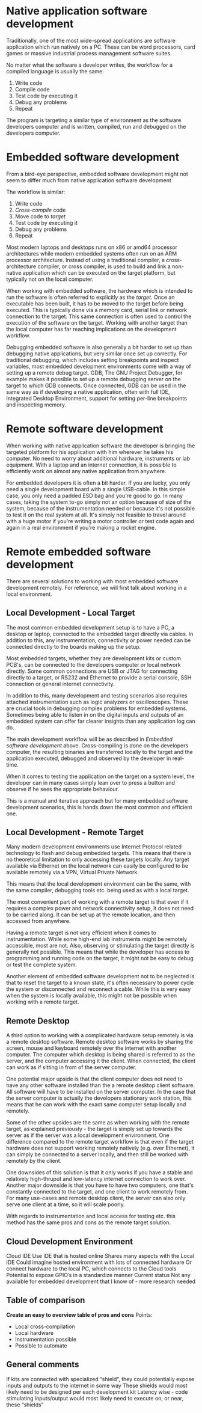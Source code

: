 Native application software development
=======================================

Traditionally, one of the most wide-spread applications are software application which run natively on a PC. These can be word processors, card games or massive industrial process management software suites.

No matter what the software a developer writes, the workflow for a compiled language is usually the same:

1. Write code
2. Compile code
3. Test code by executing it
4. Debug any problems
5. Repeat

The program is targeting a similar type of environment as the software developers computer and is written, compiled, run and debugged on the developers computer.

Embedded software development
=============================

From a bird-eye perspective, embedded software development might not seem to differ much from native application software development

The workflow is similar:

1. Write code
2. *Cross-compile* code
3. Move code to *target*
4. Test code by executing it
5. Debug any problems
6. Repeat

Most modern laptops and desktops runs on x86 or amd64 processor architectures while modern embedded systems often run on an ARM processor architecture. Instead of using a traditional compiler, a cross-architecture compiler, or cross compiler, is used to build and link a non-native application which can be executed on the target platform, but typically not on the local computer.

When working with embedded software, the hardware which is intended to run the software is often referred to explicitly as the *target*. Once an executable has been built, it has to be moved to the target before being executed. This is typically done via a memory card, serial link or network connection to the target. This same connection is often used to control the execution of the software on the target. Working with another target than the local computer has far reaching implications on the development workflow.

Debugging embedded software is also generally a bit harder to set up than debugging native applications, but very similar once set up correctly. For traditional debugging, which includes setting breakpoints and inspect variables, most embedded development environments come with a way of setting up a remote debug target. GDB, The GNU Project Debugger, for example makes it possible to set up a remote debugging server on the target to which GDB connects. Once connected, GDB can be used in the same way as if developing a native application, often with full IDE, Integrated Desktop Environment, support for setting per-line breakpoints and inspecting memory.

Remote software development
===========================
When working with native application software the developer is bringing the targeted platform for his application with him wherever he takes his computer. No need to worry about additional hardware, instruments or lab equipment. With a laptop and an internet connection, it is possible to efficiently work on almost any native application from anywhere.

For embedded developers it is often a bit harder. If you are lucky, you only need a single development board with a single USB-cable. In this simple case, you only need a padded ESD bag and you're good to go. In many cases, taking the system to-go simply not an option because of size of the system, because of the instrumentation needed or because it's not possible to test it on the real system at all. It's simply not feasible to travel around with a huge motor if you're writing a motor controller or test code again and again in a real environment if you're making a rocket engine.

Remote embedded software development
====================================
There are several solutions to working with most embedded software development remotely. For reference, we will first talk about working in a local environment. 

Local Development - Local Target
--------------------------------
The most common embedded development setup is to have a PC, a desktop or laptop, connected to the embedded target directly via cables. In addition to this, any instrumentation, connectivity or power needed can be connected directly to the boards making up the setup. 

Most embedded targets, whether they are development kits or custom PCB's, can be connected to the developers computer or local network directly. Some common connections are USB or JTAG for connecting directly to a target, or RS232 and Ethernet to provide a serial console, SSH connection or general internet connectivity.

In addition to this, many development and testing scenarios also requires attached instrumentation such as logic analyzers or oscilloscopes. These are crucial tools in debugging complex problems for embedded systems. Sometimes being able to listen in on the digital inputs and outputs of an embedded system can offer far clearer insights than any application log can do.

The main development workflow will be as described in *Embedded software development* above. Cross-compiling is done on the developers computer, the resulting binaries are transferred locally to the target and the application executed, debugged and observed by the developer in real-time.

When it comes to testing the application on the target on a system level, the developer can in many cases simply lean over to press a button and observe if he sees the appropriate behaviour.

This is a manual and iterative approach but for many embedded software development scenarios, this is hands down the most common and efficient one.

Local Development - Remote Target
---------------------------------
Many modern development environments use Internet Protocol related technology to flash and debug embedded targets. This means that there is no theoretical limitation to only accessing these targets locally. Any target available via Ethernet on the local network can easily be configured to be available remotely via a VPN, Virtual Private Network.

This means that the local development environment can be the same, with the same compiler, debugging tools etc. being used as with a local target.

The most convenient part of working with a remote target is that even if it requires a complex power and network connectivity setup, it does not need to be carried along. It can be set up at the remote location, and then accessed from anywhere.

Having a remote target is not very efficient when it comes to instrumentation. While some high-end lab instruments might be remotely accessible, most are not. Also, observing or stimulating the target directly is generally not possible. This means that while the developer has access to programming and running code on the target, it might not be easy to debug or test the complete system.

Another element of embedded software development not to be neglected is that to reset the target to a known state, it's often necessary to power cycle the system or disconnected and reconnect a cable. While this is very easy when the system is locally available, this might not be possible when working with a remote target.

Remote Desktop
--------------
A third option to working with a complicated hardware setup remotely is via a remote desktop software. Remote desktop software works by sharing the screen, mouse and keyboard remotely over the internet with another computer. The computer which desktop is being shared is referred to as the server, and the computer accessing it the client. When connected, the client can work as if sitting in from of the server computer.

One potential major upside is that the client computer does not need to have any other software installed than the a remote desktop client software. All software will have to be installed on the server computer. In the case that the server computer is actually the developers stationary work station, this means that he can work with the exact same computer setup locally and remotely.

Some of the other upsides are the same as when working with the remote target, as explained previously - the target is simply set up towards the server as if the server was a local development environment. One difference compared to the remote target workflow is that even if the target hardware does not support working remotely natively (e.g. over Ethernet), it can simply be connected to a server locally, and then still be worked with remotely by the client.

One downsides of this solution is that it only works if you have a stable and relatively high-thruput and low-latency internet connection to work over. Another major downside is that you have to have two computers, one that's constantly connected to the target, and one client to work remotely from. For many use-cases and remote desktop client, the server can also only serve one client at a time, so it will scale poorly.

With regards to instrumentation and local access for testing etc. this method has the same pros and cons as the remote target solution.

Cloud Development Environment
-----------------------------
Cloud IDE
Use IDE that is hosted online
Shares many aspects with the Local IDE
Could imagine hosted environment with lots of connected hardware
Or connect hardware to the local PC, which connects to the Cloud tools
Potential to expose GPIO’s in a standardize manner 
Current status
Not any available for embedded development that I know of - more research needed

Table of comparison
-------------------
**Create an easy to overview table of pros and cons** 
Points:
- Local cross-compilation
- Local hardware
- Instrumentation possible
- Possible to automate

General comments
----------------
If kits are connected with specialized “shield”, they could potentially expose inputs and outputs to the internet in some way
These shields would most likely need to be designed per each development kit
Latency wise - code stimulating inputs/output would most likely need to execute on, or near, these “shields”